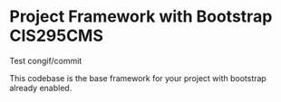 Project Framework with Bootstrap
CIS295CMS
================================

Test congif/commit

This codebase is the base framework for your project with bootstrap
already enabled.
